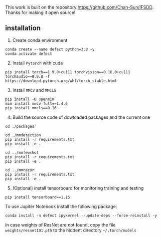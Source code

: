 
This work is built on the repository https://github.com/Chan-Sun/IFSDD. Thanks for making it open source!

## installation

1. Create conda environment

```shell
conda create --name defect python=3.8 -y
conda activate defect
```

2. Install `Pytorch` with cuda

```shell
pip install torch==1.9.0+cu111 torchvision==0.10.0+cu111 torchaudio==0.9.0 -f https://download.pytorch.org/whl/torch_stable.html
```

3. Install `MMCV` and `MMCLS`

```shell
pip install -U openmim
mim install mmcv-full==1.4.6
pip install mmcls==0.16
```

4. Build the source code of dowloaded packages and the current one

```shell
cd ./packages

cd ./mmdetection
pip install -r requirements.txt
pip install -e .

cd ../mmfewshot
pip install -r requirements.txt
pip install -e .

cd ../mmrazor
pip install -r requirements.txt
pip install -e .
```

5. (Optional) install tensorboard for monitoring training and testing

```shell
pip install tensorboard==1.15
```

To use Jupiter Notebook install the following package:
```shell
conda install -n defect ipykernel --update-deps --force-reinstall -y
```

In case weights of ResNet are not found, copy the file ```weights/resnet101.pth``` to the hiddent directory ```~/.torch/models```
